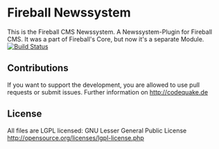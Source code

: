 Fireball Newssystem 
========================

This is the Fireball CMS Newssystem. A Newssystem-Plugin for Fireball CMS.
It was a part of Fireball's Core, but now it's a separate Module.
[![Build Status](https://travis-ci.org/codeQuake/Fireball_News.svg?branch=master)](https://travis-ci.org/codeQuake/Fireball_News)

Contributions
----------------
If you want to support the development, you are allowed to use pull requests or submit issues. Further information on http://codequake.de


License
----------------
All files are LGPL licensed: GNU Lesser General Public License http://opensource.org/licenses/lgpl-license.php
